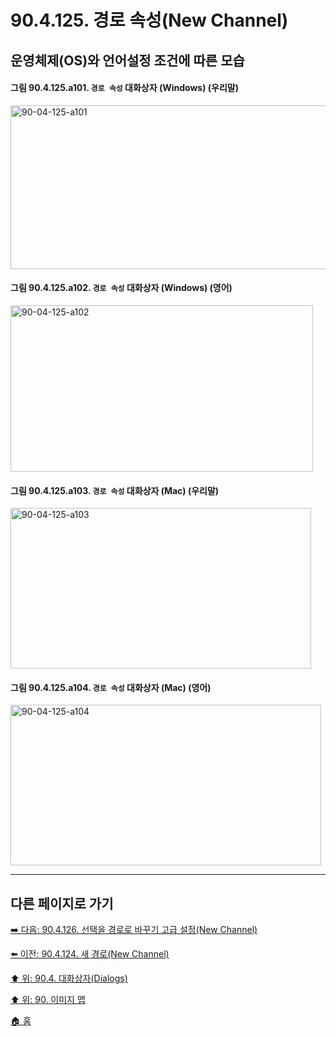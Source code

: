 # 90.4.125. 경로 속성(New Channel)
## 운영체제(OS)와 언어설정 조건에 따른 모습

<a id="90-04-125-a101"></a>

#### 그림 90.4.125.a101. `경로 속성` 대화상자 (Windows) (우리말)
<img width="506" height="262" alt="90-04-125-a101" src="https://github.com/wonder13662/gimp/assets/15767104/1c608481-58b3-4f59-af14-1b2494fbe996" />

<a id="90-04-125-a102"></a>

#### 그림 90.4.125.a102. `경로 속성` 대화상자 (Windows) (영어)
<img width="484" height="266" alt="90-04-125-a102" src="https://github.com/wonder13662/gimp/assets/15767104/30a4ecd3-112e-477d-86dd-9806a51f9321" />

<a id="90-04-125-a103"></a>

#### 그림 90.4.125.a103. `경로 속성` 대화상자 (Mac) (우리말)
<img width="481" height="257" alt="90-04-125-a103" src="https://github.com/wonder13662/gimp/assets/15767104/3709a720-822e-493d-9d67-10b6675b43d9" />

<a id="90-04-125-a104"></a>

#### 그림 90.4.125.a104. `경로 속성` 대화상자 (Mac) (영어)
<img width="497" height="257" alt="90-04-125-a104" src="https://github.com/wonder13662/gimp/assets/15767104/9236ce35-2916-4983-b984-41e4a8730395" />

***

## 다른 페이지로 가기

[➡️ 다음: 90.4.126. 선택을 경로로 바꾸기 고급 설정(New Channel)](./90-04-126-selection_to_path_advanced_settings.md)

[⬅️ 이전: 90.4.124. 새 경로(New Channel)](./90-04-124-new_path.md)

[⬆️ 위: 90.4. 대화상자(Dialogs)](./90-04-00-dialogs.md)

[⬆️ 위: 90. 이미지 맵](./90-00-image-map.md)

[🏠 홈](./00-home.md)